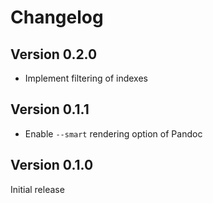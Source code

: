 # Changelog

## Version 0.2.0

* Implement filtering of indexes


## Version 0.1.1

* Enable `--smart` rendering option of Pandoc


## Version 0.1.0

Initial release
